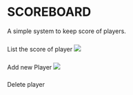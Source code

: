 # SCOREBOARD

A simple system to keep score of players.

###
List the score of player
<img src="https://user-images.githubusercontent.com/46348451/70391970-63bfb480-19e3-11ea-8045-c617ef37be38.PNG">

###
Add new Player
<img src="https://user-images.githubusercontent.com/46348451/70392176-bd28e300-19e5-11ea-87a6-b96af1f10647.PNG">

###
Delete player
